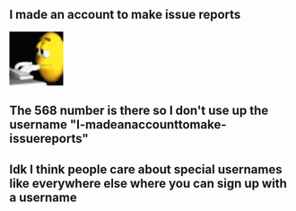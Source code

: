 ## I made an account to make issue reports
<picture>
 <source media="(prefers-color-scheme: dark)" srcset=".txt.gif">
 <source media="(prefers-color-scheme: light)" srcset="lightmode.png">
 <img alt="YOUR-ALT-TEXT" src=".txt.gif">
</picture>

## The 568 number is there so I don't use up the username "I-madeanaccounttomake-issuereports"
## Idk I think people care about special usernames like everywhere else where you can sign up with a username

<!--
**I-madeanaccounttomake-issuereports568/I-madeanaccounttomake-issuereports568** is a ✨ _special_ ✨ repository because its `README.md` (this file) appears on your GitHub profile.

Here are some ideas to get you started:

- 🔭 I’m currently working on ...
- 🌱 I’m currently learning ...
- 👯 I’m looking to collaborate on ...
- 🤔 I’m looking for help with ...
- 💬 Ask me about ...
- 📫 How to reach me: ...
- 😄 Pronouns: ...
- ⚡ Fun fact: ...
-->
